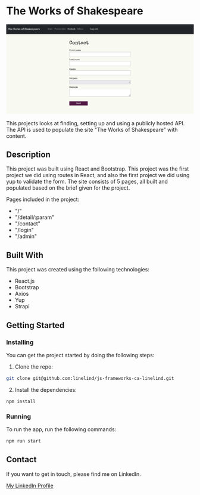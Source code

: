 # The Works of Shakespeare

<img src="/src/assets/portfolio_shakespeare.png" alt="Screenshot from The Works of Shakespeare site" title="Screenshot from The Works of Shakespeare site">

This projects looks at finding, setting up and using a publicly hosted API. The API is used to populate the site "The Works of Shakespeare" with content.

## Description

This project was built using React and Bootstrap. This project was the first project we did using routes in React, and also the first project we did using yup to validate the form. The site consists of 5 pages, all built and populated based on the brief given for the project.

Pages included in the project:

- "/"
- "/detail/:param"
- "/contact"
- "/login"
- "/admin"

## Built With

This project was created using the following technologies:

- React.js
- Bootstrap
- Axios
- Yup
- Strapi

## Getting Started

### Installing

You can get the project started by doing the following steps:

1. Clone the repo:

```bash
git clone git@github.com:linelind/js-frameworks-ca-linelind.git
```

2. Install the dependencies:

```
npm install
```

### Running

To run the app, run the following commands:

```bash
npm run start
```

## Contact

If you want to get in touch, please find me on LinkedIn.

[My LinkedIn Profile](https://www.linkedin.com/in/line-lindheim-t%C3%B8resby-6667a812b/)

